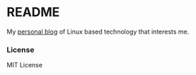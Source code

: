 # README

My [personal blog](http://linuxsimba.github.io) of Linux based technology that interests me.
### License

MIT License
